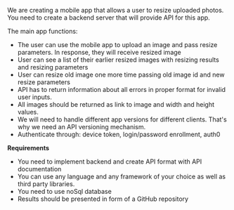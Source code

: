 We are creating a mobile app that allows a user to resize uploaded photos. You need to create a backend server that will provide API for this app.

The main app functions:

- The user can use the mobile app to upload an image and pass resize parameters. In response, they will receive resized image
- User can see a list of their earlier resized images with resizing results and resizing parameters
- User can resize old image one more time passing old image id and new resize parameters
- API has to return information about all errors in proper format for invalid user inputs.
- All images should be returned as link to image and width and height values.
- We will need to handle different app versions for different clients. That&#39;s why we need an API versioning mechanism.
- Authenticate through: device token, login/password enrollment, auth0 

**Requirements**

- You need to implement backend and create API format with API documentation
- You can use any language and any framework of your choice as well as third party libraries.
- You need to use noSql database
- Results should be presented in form of a GitHub repository
